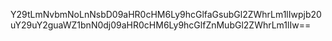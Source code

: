Y29tLmNvbmNoLnNsbD09aHR0cHM6Ly9hcGlfaGsubGl2ZWhrLm1lIwpjb20uY29uY2guaWZ1bnN0dj09aHR0cHM6Ly9hcGlfZnMubGl2ZWhrLm1lIw==
